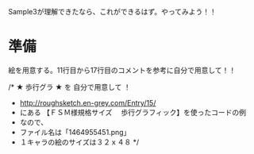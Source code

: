 Sample3が理解できたなら、これができるはず。やってみよう！！

# 準備

絵を用意する。11行目から17行目のコメントを参考に自分で用意して！！

/* ★ 歩行グラ ★ を 自分で用意して ！
 * http://roughsketch.en-grey.com/Entry/15/
 * にある 【ＦＳＭ様規格サイズ 　歩行グラフィック】を使ったコードの例
 * なので、
 * ファイル名は「1464955451.png」
 * １キャラの絵のサイズは３２ｘ４８
 */
 
